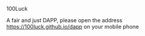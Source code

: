 100Luck

A fair and just DAPP, please open the address https://100luck.github.io/dapp on your mobile phone
